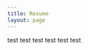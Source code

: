 ```yaml
---
title: Resume
layout: page
---
```


test test test test test test

<script src='https://septembed.rknight.me/sj.js?u=https://tiltify.com/@jd-burch/jd-burch-for-st-jude-2023'></script>
